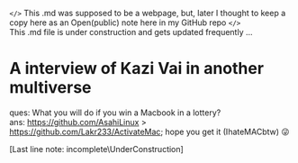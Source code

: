 `</>` This .md was supposed to be a webpage, but, later I thought to keep a copy here as an Open(public) note here in my GitHub repo `</>`  
This .md file is under construction and gets updated frequently ...

# A  interview of Kazi Vai in another multiverse 



ques: What you will do if you win a Macbook in a lottery?  
ans: https://github.com/AsahiLinux > https://github.com/Lakr233/ActivateMac; hope you get it (IhateMACbtw) 😜



[Last line note: incomplete\UnderConstruction]
